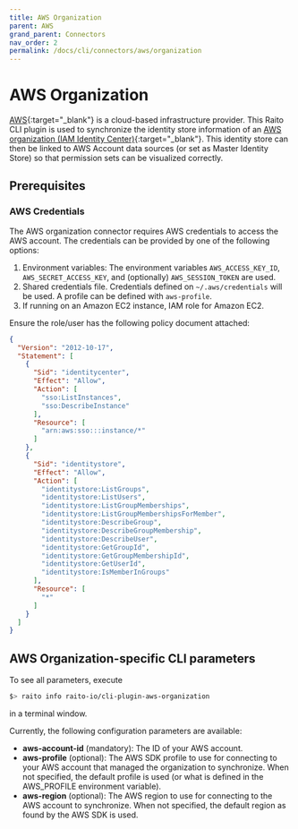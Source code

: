 ```yaml
---
title: AWS Organization
parent: AWS
grand_parent: Connectors
nav_order: 2
permalink: /docs/cli/connectors/aws/organization
---
```


# AWS Organization

[AWS](https://aws.amazon.com/){:target="_blank"} is a cloud-based infrastructure provider.
This Raito CLI plugin is used to synchronize the identity store information of an [AWS organization (IAM Identity Center)](https://aws.amazon.com/iam/identity-center/){:target="_blank"}.
This identity store can then be linked to AWS Account data sources (or set as Master Identity Store) so that permission sets can be visualized correctly.


## Prerequisites
### AWS Credentials
The AWS organization connector requires AWS credentials to access the AWS account.
The credentials can be provided by one of the following options:
1. Environment variables: The environment variables `AWS_ACCESS_KEY_ID`, `AWS_SECRET_ACCESS_KEY`, and (optionally) `AWS_SESSION_TOKEN` are used.
2. Shared credentials file. Credentials defined on `~/.aws/credentials` will be used. A profile can be defined with `aws-profile`.
3. If running on an Amazon EC2 instance, IAM role for Amazon EC2.

Ensure the role/user has the following policy document attached:
```json
{
  "Version": "2012-10-17",
  "Statement": [
    {
      "Sid": "identitycenter",
      "Effect": "Allow",
      "Action": [
        "sso:ListInstances",
        "sso:DescribeInstance"
      ],
      "Resource": [
        "arn:aws:sso:::instance/*"
      ]
    },
    {
      "Sid": "identitystore",
      "Effect": "Allow",
      "Action": [
        "identitystore:ListGroups",
        "identitystore:ListUsers",
        "identitystore:ListGroupMemberships",
        "identitystore:ListGroupMembershipsForMember",
        "identitystore:DescribeGroup",
        "identitystore:DescribeGroupMembership",
        "identitystore:DescribeUser",
        "identitystore:GetGroupId",
        "identitystore:GetGroupMembershipId",
        "identitystore:GetUserId",
        "identitystore:IsMemberInGroups"
      ],
      "Resource": [
        "*"
      ]
    }
  ]
}
```

## AWS Organization-specific CLI parameters

To see all parameters, execute
```bash
$> raito info raito-io/cli-plugin-aws-organization
```
in a terminal window.

Currently, the following configuration parameters are available:
- **aws-account-id** (mandatory): The ID of your AWS account.
- **aws-profile** (optional): The AWS SDK profile to use for connecting to your AWS account that managed the organization to synchronize. When not specified, the default profile is used (or what is defined in the AWS_PROFILE environment variable).
- **aws-region** (optional): The AWS region to use for connecting to the AWS account to synchronize. When not specified, the default region as found by the AWS SDK is used.